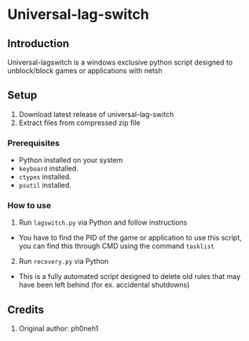 # Universal-lag-switch

## Introduction
Universal-lagswitch is a windows exclusive python script designed to unblock/block games or applications with netsh

## Setup
1. Download latest release of universal-lag-switch
2. Extract files from compressed zip file

### Prerequisites
- Python installed on your system
- `keyboard` installed.
- `ctypes` installed.
- `psutil` installed.

### How to use
1. Run `lagswitch.py` via Python and follow instructions
- You have to find the PID of the game or application to use this script, you can find this through CMD using the command `tasklist`

2. Run `recovery.py` via Python
- This is a fully automated script designed to delete old rules that may have been left behind (for ex. accidental shutdowns)

## Credits
1. Original author: ph0neh1
